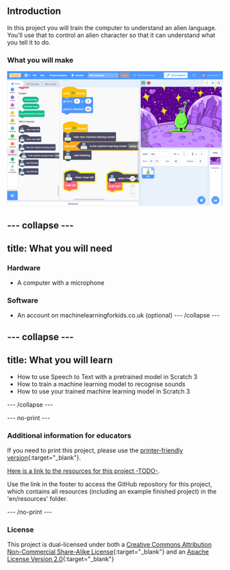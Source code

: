 ## Introduction

In this project you will train the computer to understand an alien language. You’ll use that to control an alien character so that it can understand what you tell it to do.

### What you will make

![Overview of entire Scratch project](images/test-new-blocks.png)

--- collapse ---
---
title: What you will need
---

### Hardware
+ A computer with a microphone

### Software
+ An account on machinelearningforkids.co.uk (optional)
--- /collapse ---

--- collapse ---
---
title: What you will learn
---
+ How to use Speech to Text with a pretrained model in Scratch 3
+ How to train a machine learning model to recognise sounds
+ How to use your trained machine learning model in Scratch 3

--- /collapse ---

--- no-print ---

### Additional information for educators

If you need to print this project, please use the [printer-friendly version](https://projects.raspberrypi.org/en/projects/alien-language/print){:target="_blank"}.

[Here is a link to the resources for this project -TODO-](http://rpf.io/project-name-go).

Use the link in the footer to access the GitHub repository for this project, which contains all resources (including an example finished project) in the 'en/resources' folder.

--- /no-print ---

### License

This project is dual-licensed under both a [Creative Commons Attribution Non-Commercial Share-Alike License](http://creativecommons.org/licenses/by-nc-sa/4.0/){:target="_blank"} and an [Apache License Version 2.0](http://www.apache.org/licenses/LICENSE-2.0){:target="_blank"}
